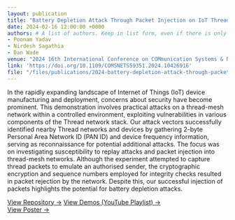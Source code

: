 ```yaml
---
layout: publication
title: "Battery Depletion Attack Through Packet Injection on IoT Thread Mesh Network"
date: 2024-02-16 12:00:00 +0000
authors: # A list of authors. Keep in list form, even if there is only one author.
- Poonam Yadav
- Nirdesh Sagathia
- Dan Wade
venue: "2024 16th International Conference on COMmunication Systems & NETworkS (COMSNETS)"
link: 'https://doi.org/10.1109/COMSNETS59351.2024.10426916'
file: "/files/publications/2024-battery-depletion-attack-through-packet-injection-on-iot-thread-mesh-network.pdf"
---
```


In the rapidly expanding landscape of Internet of Things (IoT) device manufacturing and deployment, concerns about security have become prominent. This demonstration involves practical attacks on a thread-mesh network within a controlled environment, exploiting vulnerabilities in various components of the Thread network stack. Our attack vectors successfully identified nearby Thread networks and devices by gathering 2-byte Personal Area Network ID (PAN ID) and device frequency information, serving as reconnaissance for potential additional attacks. The focus was on investigating susceptibility to replay attacks and packet injection into thread-mesh networks. Although the experiment attempted to capture thread packets to emulate an authorised sender, the cryptographic encryption and sequence numbers employed for integrity checks resulted in packet rejection by the network. Despite this, our successful injection of packets highlights the potential for battery depletion attacks.

<div class="clearfix">
    <a class="btn btn-secondary float-left" href="https://github.com/SystronLab/ThreadBatteryAttack/" target="_blank">View Repository &rarr;</a>
    <a class="btn btn-secondary float-right" href="https://www.youtube.com/playlist?list=PLLdryWn5PKavOXsef-qLGpMRhmR3wfp8l" target="_blank">View Demos (YouTube Playlist) &rarr;</a>
</div>
<div class="clearfix">
    <a class="btn btn-primary float-left" href="/files/publications/2024-poster-battery-depletion-attack-through-packet-injection-on-iot-thread-mesh-network.pdf">View Poster &rarr;</a>
</div>
